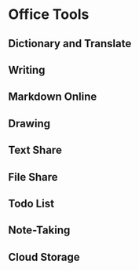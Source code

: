 <script setup>
import { ref } from 'vue';
import NavContainer from '../components/NavContainer.vue';
import newsData from '../assets/tools/office-tools.json';

const data = ref(newsData);
</script>

# Office Tools

## Dictionary and Translate

<NavContainer :data="data.dict"/>

## Writing

<NavContainer :data="data.writing"/>

## Markdown Online

<NavContainer :data="data.markdownOnline"/>

## Drawing

<NavContainer :data="data.drawing"/>

## Text Share

<NavContainer :data="data.textShare"/>

## File Share

<NavContainer :data="data.fileShare"/>

## Todo List

<NavContainer :data="data.todoList"/>

## Note-Taking

<NavContainer :data="data.note"/>

## Cloud Storage

<NavContainer :data="data.cloudStorage"/>
